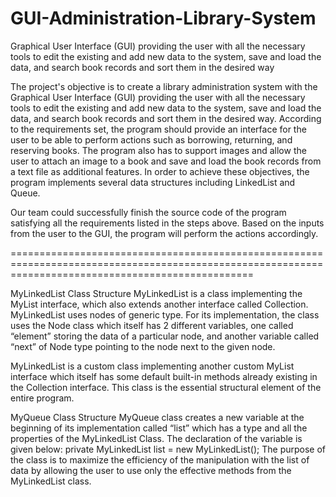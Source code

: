 # GUI-Administration-Library-System
Graphical User Interface (GUI) providing the user with all the necessary tools to edit the existing and add new data to the system, save and load the data, and search book records and sort them in the desired way

The project's objective is to create a library administration system with the Graphical User Interface (GUI) providing the user with all the necessary tools to edit the existing and add new data to the system, save and load the data, and search book records and sort them in the desired way. According to the requirements set, the program should provide an interface for the user to be able to perform actions such as borrowing, returning, and reserving books. The program also has to support images and allow the user to attach an image to a book and save and load the book records from a text file as additional features. In order to achieve these objectives, the program implements several data structures including LinkedList and Queue. 

Our team could successfully finish the source code of the program satisfying all the requirements listed in the steps above. Based on the inputs from the user to the GUI, the program will perform the actions accordingly.

======================================================================================================================================================

MyLinkedList
Class Structure
MyLinkedList is a class implementing the MyList interface, which also extends another interface called Collection. MyLinkedList uses nodes of generic type. For its implementation, the class uses the Node class which itself has 2 different variables, one called “element” storing the data of a particular node, and another variable called “next” of Node<E> type pointing to the node next to the given node.

MyLinkedList is a custom class implementing another custom MyList interface which itself has some default built-in methods already existing in the Collection interface. This class is the essential structural element of the entire program.

MyQueue 
Class Structure
MyQueue class creates a new variable at the beginning of its implementation called “list” which has a type and all the properties of the MyLinkedList Class. The declaration of the variable is given below:
private MyLinkedList<E> list = new MyLinkedList<E>();
The purpose of the class is to maximize the efficiency of the manipulation with the list of data by allowing the user to use only the effective methods from the MyLinkedList class.
